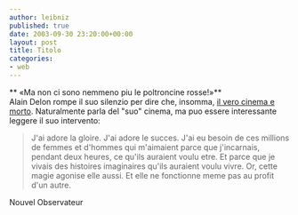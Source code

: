 ```yaml
---
author: leibniz
published: true
date: 2003-09-30 23:20:00+00:00
layout: post
title: Titolo
categories:
- web
---
```


   **   «Ma non ci sono nemmeno piu le poltroncine rosse!»**   
  Alain Delon rompe il suo silenzio per dire che, insomma,  [ il vero cinema e morto](http://permanent.nouvelobs.com/culture/20030922.OBS6861.html). Naturalmente parla del "suo" cinema, ma puo essere interessante leggere il suo intervento:

>  
> 
>   J'ai adore la gloire. J'ai adore le succes. J'ai eu besoin de ces millions de femmes et d'hommes qui m'aimaient parce que j'incarnais, pendant deux heures, ce qu'ils auraient voulu etre. Et parce que je vivais des histoires imaginaires qu'ils auraient voulu vivre. Or, cette magie agonise elle aussi. Et elle ne fonctionne meme pas au profit d'un autre.

  Nouvel Observateur
